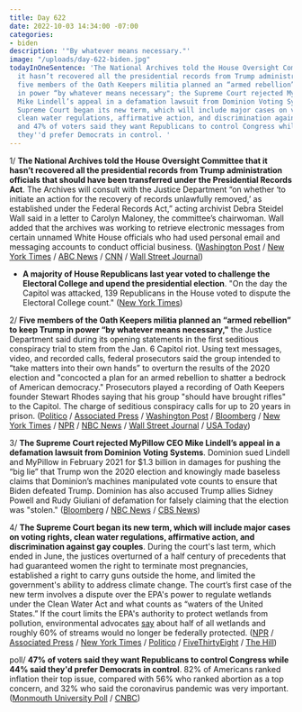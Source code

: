 ```yaml
---
title: Day 622
date: 2022-10-03 14:34:00 -07:00
categories:
- biden
description: '"By whatever means necessary."'
image: "/uploads/day-622-biden.jpg"
todayInOneSentence: 'The National Archives told the House Oversight Committee that
  it hasn’t recovered all the presidential records from Trump administration officials;
  five members of the Oath Keepers militia planned an “armed rebellion” to keep Trump
  in power “by whatever means necessary"; the Supreme Court rejected MyPillow CEO
  Mike Lindell’s appeal in a defamation lawsuit from Dominion Voting Systems; the
  Supreme Court began its new term, which will include major cases on voting rights,
  clean water regulations, affirmative action, and discrimination against gay couples;
  and 47% of voters said they want Republicans to control Congress while 44% said
  they''d prefer Democrats in control. '
---
```


1/ **The National Archives told the House Oversight Committee that it hasn’t recovered all the presidential records from Trump administration officials that should have been transferred under the Presidential Records Act**. The Archives will consult with the Justice Department “on whether ‘to initiate an action for the recovery of records unlawfully removed,’ as established under the Federal Records Act,” acting archivist Debra Steidel Wall said in a letter to Carolyn Maloney, the committee’s chairwoman. Wall added that the archives was working to retrieve electronic messages from certain unnamed White House officials who had used personal email and messaging accounts to conduct official business. ([Washington Post](https://www.washingtonpost.com/politics/2022/10/01/trump-presidential-records-national-archives/) / [New York Times](https://www.nytimes.com/2022/10/01/us/politics/trump-white-house-records-national-archives.html) / [ABC News](https://abcnews.go.com/Politics/national-archives-missing-trump-administration-records/story?id=90834006) / [CNN](https://www.cnn.com/2022/10/01/politics/national-archives-trump-records-house-oversight-committee/index.html) /  [Wall Street Journal](https://www.wsj.com/articles/national-archives-says-some-trump-administration-records-are-still-missing-11664650806?mod=djemalertNEWS))

* **A majority of House Republicans last year voted to challenge the Electoral College and upend the presidential election**. "On the day the Capitol was attacked, 139 Republicans in the House voted to dispute the Electoral College count." ([New York Times](https://www.nytimes.com/2022/10/03/us/politics/republican-election-objectors.html))

2/ **Five members of the Oath Keepers militia planned an “armed rebellion” to keep Trump in power “by whatever means necessary,"** the Justice Department said during its opening statements in the first seditious conspiracy trial to stem from the Jan. 6 Capitol riot. Using text messages, video, and recorded calls, federal prosecutors said the group intended to “take matters into their own hands” to overturn the results of the 2020 election and "concocted a plan for an armed rebellion to shatter a bedrock of American democracy." Prosecutors played a recording of Oath Keepers founder Stewart Rhodes saying that his group "should have brought rifles" to the Capitol. The charge of seditious conspiracy calls for up to 20 years in prison. ([Politico](https://www.politico.com/news/2022/10/03/oath-keepers-trial-begins-in-highest-profile-jan-6-case-to-date-00060002) / [Associated Press](https://apnews.com/article/oath-keepers-capitol-riot-trial-day-1-5a5edf6cbffc2a997aafb1036f858de1) / [Washington Post](https://www.washingtonpost.com/dc-md-va/2022/10/03/oath-keepers-trial-live-updates/) / [Bloomberg](https://www.bloomberg.com/news/articles/2022-10-03/oath-keepers-attacked-our-country-itself-on-jan-6-doj-says?srnd=premium-canada&sref=MIBMEEoj) / [New York Times](https://www.nytimes.com/2022/10/03/us/politics/jan-6-oath-keepers-trial.html?action=click&module=Well&pgtype=Homepage&section=US%20Politics) / [NPR](https://www.npr.org/2022/10/03/1126576420/oath-keepers-seditious-conspiracy-jan-6-trial-opening-statements) / [NBC News](https://www.nbcnews.com/politics/justice-department/oath-keepers-leader-regretted-not-guns-jan-6-prosecutors-say-seditious-rcna50244) / [Wall Street Journal](https://www.wsj.com/articles/oath-keepers-planned-for-armed-rebellion-in-jan-6-capitol-attack-prosecutors-say-11664814204?mod=politics_lead_pos1) / [USA Today](https://www.usatoday.com/story/news/politics/2022/10/03/oath-keepers-trial-opening-arguments/8165981001/))

3/ **The Supreme Court rejected MyPillow CEO Mike Lindell’s appeal in a defamation lawsuit from Dominion Voting Systems**. Dominion sued Lindell and MyPillow in February 2021 for $1.3 billion in damages for pushing the “big lie” that Trump won the 2020 election and knowingly made baseless claims that Dominion’s machines manipulated vote counts to ensure that Biden defeated Trump. Dominion has also accused Trump allies Sidney Powell and Rudy Giuliani of defamation for falsely claiming that the election was "stolen." ([Bloomberg](https://www.bloomberg.com/news/articles/2022-10-03/mypillow-s-lindell-rejected-by-supreme-court-on-defamation-suit?sref=MIBMEEoj) / [NBC News](https://www.nbcnews.com/politics/supreme-court/supreme-court-rejects-trump-ally-mike-lindells-appeal-2020-election-la-rcna48409) / [CBS News](https://www.cbsnews.com/news/supreme-court-mypillow-mike-lindell-defamation-case/))

4/ **The Supreme Court began its new term, which will include major cases on voting rights, clean water regulations, affirmative action, and discrimination against gay couples**. During the court's last term, which ended in June, the justices overturned of a half century of precedents that had guaranteed women the right to terminate most pregnancies, established a right to carry guns outside the home, and limited the government's ability to address climate change. The court’s first case of the new term involves a dispute over the EPA's power to regulate wetlands under the Clean Water Act and what counts as “waters of the United States.” If the court limits the EPA's authority to protect wetlands from pollution, environmental advocates [say](https://www.washingtonpost.com/politics/2022/10/03/supreme-court-clean-water-act/) about half of all wetlands and roughly 60% of streams would no longer be federally protected. ([NPR](https://www.npr.org/2022/10/03/1126041958/supreme-court-new-term) / [Associated Press](https://apnews.com/article/ketanji-brown-jackson-us-supreme-court-politics-health-government-and-8efa4b9f20a70252fb6262c5c4d98c3f) / [New York Times](https://www.nytimes.com/2022/10/02/us/conservative-supreme-court-legitimacy.html) / [Politico](https://www.politico.com/news/2022/10/02/damaged-supreme-court-returns-00059911) / [FiveThirtyEight](https://fivethirtyeight.com/features/supreme-court-kill-voting-rights-act/) / [The Hill](https://thehill.com/regulation/court-battles/3668846-five-cases-to-watch-as-a-conservative-supreme-court-begins-its-new-term/))

poll/ **47% of voters said they want Republicans to control Congress while 44% said they'd prefer Democrats in control**. 82% of Americans ranked inflation their top issue, compared with 56% who ranked abortion as a top concern, and 32% who said the coronavirus pandemic was very important. ([Monmouth University Poll](https://www.monmouth.edu/polling-institute/reports/monmouthpoll_us_100322/) / [CNBC](https://www.cnbc.com/2022/10/03/economy-inflation-top-of-mind-for-midterm-voters-giving-gop-slight-edge-in-new-monmouth-poll.html))